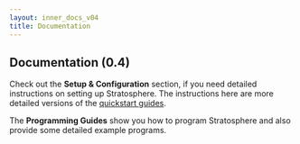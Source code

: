```yaml
--- 
layout: inner_docs_v04
title: Documentation
---
```


## Documentation (0.4)

<p class="lead">Check out the <strong>Setup & Configuration</strong> section, if you need detailed instructions on setting up Stratosphere. The instructions here are more detailed versions of the <a href="{{site.baseurl}}/quickstart/">quickstart guides</a>.</p>

<p class="lead">The <strong>Programming Guides</strong> show you how to program Stratosphere and also provide some detailed example programs.</p>